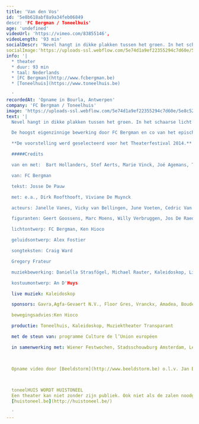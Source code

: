 ```yaml
---
title: 'Van den Vos'
id: '5e8b618abf8a9a34feb06849
descr: 'FC Bergman / Toneelhuis'
age: 'undefined'
videoUrl: 'https://vimeo.com/83855146',
videoLength: '93 min'
socialDescr: 'Nevel hangt in dikke plakken tussen het groen. In het schaarse licht zien we de tijd voorbijgaan. Iets schiet tussen de planten door en verdwijnt weer. De mist neemt toe, vult het woud met een dicht wolkenpak, tot er niets anders meer overblijft dan een solide, witte massa. Verloren, op de tast, stapt hij door deze smog, door dit bos. Het bos dat kraakt en fluistert. Hij waadt door de varens en roept voorzichtig een naam en die klinkt als “Vos!” en “Vos?”. En de varens fluisteren mee. En hij kan amper een hand voor ogen zien in de mist die zich als een dikke deken om hem heen plooit.'
socialImage:'https://uploads-ssl.webflow.com/5e74d1a9ef22355294c7d60e/5e8c52457bdc1c26287892cd_Schermafbeelding%202020-04-07%20om%2012.13.06.png'
info: '|
  * theater
  * duur: 93 min
  * taal: Nederlands
  * [FC Bergman](http://www.fcbergman.be)
  * [Toneelhuis](https://www.toneelhuis.be)

  ‍'
recordedAt: 'Opname in Bourla, Antwerpen'
company: 'FC Bergman / Toneelhuis'
image: 'https://uploads-ssl.webflow.com/5e74d1a9ef22355294c7d60e/5e8c52457bdc1c26287892cd_Schermafbeelding%202020-04-07%20om%2012.13.06.png'
text: '|
  Nevel hangt in dikke plakken tussen het groen. In het schaarse licht zien we de tijd voorbijgaan. Iets schiet tussen de planten door en verdwijnt weer. De mist neemt toe, vult het woud met een dicht wolkenpak, tot er niets anders meer overblijft dan een solide, witte massa. Verloren, op de tast, stapt hij door deze smog, door dit bos. Het bos dat kraakt en fluistert. Hij waadt door de varens en roept voorzichtig een naam en die klinkt als “Vos!” en “Vos?”. En de varens fluisteren mee. En hij kan amper een hand voor ogen zien in de mist die zich als een dikke deken om hem heen plooit.                

  De hoogst eigenzinnige bewerking door FC Bergman en co van het episch diergedicht _Van de vos Reynaerde_ werd onthaald als ‘krankzinnig straf theater’. Liesa Van der Aa en het Berlijnse genre-crossing Solistenensemble Kaleidoskop componeerden de muziek voor deze muziektheatervoorstelling. Josse De Pauw zorgt voor woorden. Dirk Roofthooft, Viviane De Muynck en Gregory Frateur spelen mee, omringd door een aantal vrijwilligers.

  **De voorstelling werd geselec­teerd voor het Theaterfestival 2014.** Uit het juryrapport: “Met deze krachttoer bewijst dit stelletje lefgozers dat ze eigenhandig een nieuw, visueel zinderend hoofdstuk aan onze theatergeschiedenis schrijven. Deze voorstelling is een belangwekkende stap in hun oeuvre en ontplooiing omdat visuele pracht en inhoudelijke kracht meer dan ooit in even­wicht zijn.”

  #####Credits

  van en met:  Bart Hollanders, Stef Aerts, Marie Vinck, Joé Agemans, Thomas Verstraeten

  van: FC Bergman

  tekst: Josse De Pauw

  met: e.a., Dirk Roofthooft, Viviane De Muynck

  acteurs: Janelle Vanes, Vicky van Bellingen, June Voeten, Cedric Van Den Abbeele, Bent Simons, Frederick Bruyninckx, Wim Verachtert

  figuranten: Geert Goossens, Marc Moens, Willy Verbruggen, Jos De Raedt, Guy Willekens, Emile De Bekker, Jan Rottiers

  lichtontwerp: FC Bergman, Ken Hioco

  geluidsontwerp: Alex Fostier

  songteksten: Craig Ward

  Gregory Frateur

  muziekbewerking: Daniella Strasfögel, Michael Rauter, Kaleidoskop, Liesa Van der Aa

  kostuumontwerp: An D'Huys

  live muziek: Kaleidoskop

  sponsors: Gavra,Agfa-Gevaert N.V., Floor Gres, Vranckx, Amadea, Boudewijn Sea Park

  bewegingsadvies:Ken Hioco

  productie: Toneelhuis, Kaleidoskop, Muziektheater Transparant

  met de steun van: programme Culture de l’Union européen

  in samenwerking met: Wiener Festwochen, Stadsschouwburg Amsterdam, Le Phénix, Scène nationale de Valenciennes, Operadagen Rotterdam, Kaaitheater, Berliner Festspiele / Foreign Affairs       

  ‍

  Opname video door [Beeldstorm](http://www.beeldstorm.be) o.l.v. Jan Bosteels

  ‍

  toneelHUIS WORDT HUISTONEEL
  Een theater kan niet zonder zijn publiek. Ook niet als de zalen noodgedwongen leeg staan. Daarom zoeken de Toneelhuismakers u op vanuit hun schuiloorden. Ze spinnen vanuit hun huizen lange, onzichtbare draden tot bij u, met verhalen, gedichten, gedachten en beelden. Zo wordt Toneelhuis voor even Huistoneel. Geniet ervan!
  [huistoneel.be](http://huistoneel.be/)

  ‍'
---
```

